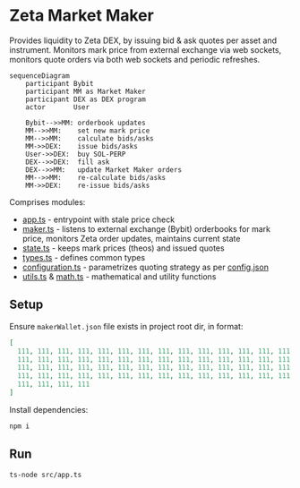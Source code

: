 # Zeta Market Maker

Provides liquidity to Zeta DEX, by issuing bid & ask quotes per asset and instrument. Monitors mark price from external exchange via web sockets, monitors quote orders via both web sockets and periodic refreshes.

```mermaid
sequenceDiagram
    participant Bybit
    participant MM as Market Maker
    participant DEX as DEX program
    actor       User

    Bybit-->>MM: orderbook updates
    MM-->>MM:    set new mark price
    MM-->>MM:    calculate bids/asks
    MM->>DEX:    issue bids/asks
    User->>DEX:  buy SOL-PERP
    DEX-->>DEX:  fill ask
    DEX-->>MM:   update Market Maker orders
    MM-->>MM:    re-calculate bids/asks
    MM->>DEX:    re-issue bids/asks
```

Comprises modules:

- [app.ts](src/app.ts) - entrypoint with stale price check
- [maker.ts](src/maker.ts) - listens to external exchange (Bybit) orderbooks for mark price, monitors Zeta order updates, maintains current state
- [state.ts](src/state.ts) - keeps mark prices (theos) and issued quotes
- [types.ts](src/types.ts) - defines common types
- [configuration.ts](src/configuration.ts) - parametrizes quoting strategy as per [config.json](config.json)
- [utils.ts](src/utils.ts) & [math.ts](src/math.ts) - mathematical and utility functions

## Setup

Ensure `makerWallet.json` file exists in project root dir, in format:

```json
[
  111, 111, 111, 111, 111, 111, 111, 111, 111, 111, 111, 111, 111, 111, 111,
  111, 111, 111, 111, 111, 111, 111, 111, 111, 111, 111, 111, 111, 111, 111,
  111, 111, 111, 111, 111, 111, 111, 111, 111, 111, 111, 111, 111, 111, 111,
  111, 111, 111, 111, 111, 111, 111, 111, 111, 111, 111, 111, 111, 111, 111,
  111, 111, 111, 111
]
```

Install dependencies:

```sh
npm i
```

## Run

```sh
ts-node src/app.ts
```
